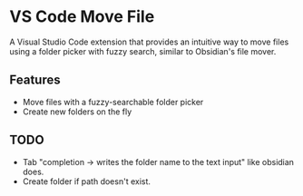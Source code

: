 # VS Code Move File

A Visual Studio Code extension that provides an intuitive way to move files using a folder picker with fuzzy search, similar to Obsidian's file mover.

## Features

- Move files with a fuzzy-searchable folder picker
- Create new folders on the fly

## TODO

- Tab "completion -> writes the folder name to the text input" like obsidian does.
- Create folder if path doesn't exist.